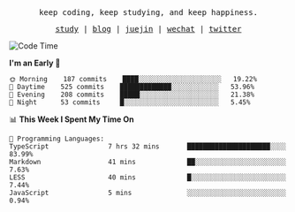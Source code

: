 <p align="center">
  <samp>
    <span>keep coding, keep studying, and keep happiness.</span>
  </samp>
</p>

<p align="center">
  <samp>
    <a href="https://github.com/ouduidui/fe-study">study</a> |
    <a href="https://deweyou.me">blog</a>  |
    <a href="https://juejin.cn/user/4309700183594366">juejin</a> |
    <a href="https://user-images.githubusercontent.com/54696834/165071004-6509e3f2-90c3-448c-9d92-3da42b0c2021.jpeg">wechat</a> |
    <a href="https://twitter.com/ouduidui">twitter</a>
  </samp>
</p>

<!--START_SECTION:waka-->
![Code Time](http://img.shields.io/badge/Code%20Time-0%20secs-blue)

**I'm an Early 🐤** 

```text
🌞 Morning    187 commits    ████░░░░░░░░░░░░░░░░░░░░░   19.22% 
🌆 Daytime    525 commits    █████████████░░░░░░░░░░░░   53.96% 
🌃 Evening    208 commits    █████░░░░░░░░░░░░░░░░░░░░   21.38% 
🌙 Night      53 commits     █░░░░░░░░░░░░░░░░░░░░░░░░   5.45%

```


📊 **This Week I Spent My Time On** 

```text
💬 Programming Languages: 
TypeScript               7 hrs 32 mins       █████████████████████░░░░   83.99% 
Markdown                 41 mins             ██░░░░░░░░░░░░░░░░░░░░░░░   7.63% 
LESS                     40 mins             █░░░░░░░░░░░░░░░░░░░░░░░░   7.44% 
JavaScript               5 mins              ░░░░░░░░░░░░░░░░░░░░░░░░░   0.94%

```


<!--END_SECTION:waka-->
